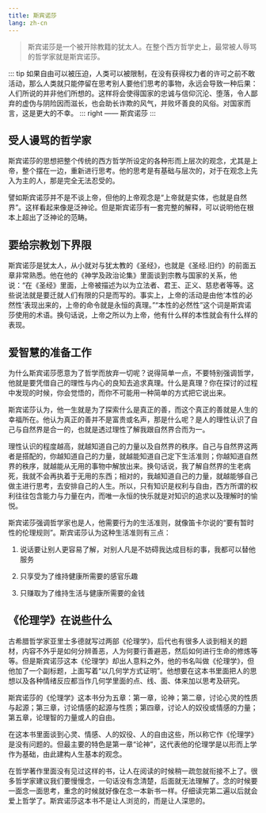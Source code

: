 ```yaml
---
title: 斯宾诺莎
lang: zh-cn
---
```


> 斯宾诺莎是一个被开除教籍的犹太人。在整个西方哲学史上，最常被人辱骂的哲学家就是斯宾诺莎。

::: tip
如果自由可以被压迫，人类可以被限制，在没有获得权力者的许可之前不敢活动，那么人类就只能停留在思考别人要他们思考的事物，永远会导致一种后果：人们所说的并非他们所想的。这样将会使得国家的忠诚与信仰沉沦、堕落，令人鄙弃的虚伪与阴险因而滋长，也会助长诈欺的风气，并败坏善良的风俗。对国家而言，这是更大的不幸。
::: right
—— 斯宾诺莎
:::

## 受人谩骂的哲学家

斯宾诺莎的思想把整个传统的西方哲学所设定的各种形而上层次的观念，尤其是上帝，整个摆在一边，重新进行思考。他的思考是有基础与层次的，对于在观念上先入为主的人，那是完全无法忍受的。

譬如斯宾诺莎并不是不谈上帝，但他的上帝观念是“上帝就是实体，也就是自然界”。这样看起来像是泛神论。但是斯宾诺莎有一套完整的解释，可以说明他在根本上超出了泛神论的范畴。

## 要给宗教划下界限

斯宾诺莎是犹太人，从小就对与犹太教的《圣经》，也就是《圣经.旧约》的前面五章非常熟悉。他在他的《神学及政治论集》里面谈到宗教与国家的关系，他说：“在《圣经》里面，上帝被描述为以为立法者、君王、正义、慈悲者等等。这些说法就是要迁就人们有限的只是而写的。事实上，上帝的活动是由他‘本性的必然性’表现出来的，上帝的命令就是永恒的真理。”“本性的必然性”这个词是斯宾诺莎使用的术语。换句话说，上帝之所以为上帝，他有什么样的本性就会有什么样的表现。

## 爱智慧的准备工作

为什么斯宾诺莎愿意为了哲学而放弃一切呢？说得简单一点，不要特别强调哲学，他就是要凭借自己的理性与内心的良知去追求真理。什么是真理？你在探讨的过程中发现的时候，你会觉悟的，而你不可能用一种简单的方式把它说出来。

斯宾诺莎认为，他一生就是为了探索什么是真正的善，而这个真正的善就是人生的幸福所在。他认为真正的善并不是富贵或名声，那是什么呢？是人的理性认识了自己与自然界是合一的，也就是透过理性了解我跟自然界合而为一。

理性认识的程度越高，就越知道自己的力量以及自然界的秩序。自己与自然界这两者是搭配的，你越知道自己的力量，就越能知道自己定下生活准则；你越知道自然界的秩序，就越能从无用的事物中解放出来。换句话说，我了解自然界的生老病死，我就不会再执着于无用的东西；相对的，我越知道自己的力量，就越能够自己做主进行思考，去安排自己的人生。所以，只有知识是权利与自由，西方所谓的权利往往包含能力与力量在内，而唯一永恒的快乐就是对知识的追求以及理解时的愉悦。

斯宾诺莎强调哲学家也是人，他需要行为的生活准则，就像笛卡尔说的“要有暂时性的伦理规则”。斯宾诺莎认为这种生活准则有三点：

1. 说话要让别人更容易了解，对别人凡是不妨碍我达成目标的事，我都可以替他服务

2. 只享受为了维持健康所需要的感官乐趣

3. 只赚取为了维持生活与健康所需要的金钱


## 《伦理学》在说些什么

古希腊哲学家亚里士多德就写过两部《伦理学》，后代也有很多人谈到相关的题材，内容不外乎是如何分辨善恶，人为何要行善避恶，然后如何进行生命的修炼等等。但是斯宾诺莎这本《伦理学》却出人意料之外，他的书名叫做《伦理学》，但他加了一个副标题，上面写着“以几何学方式证明”。他想要在这本书里面把人的思想以及各种情绪反应都当作几何学里面的点、线、面、体来加以思考及研究。

斯宾诺莎的《伦理学》这本书分为五章：第一章，论神；第二章，讨论心灵的性质与起源；第三章，讨论情感的起源与性质；第四章，讨论人的奴役或情感的力量；第五章，论理智的力量或人的自由。

在这本书里面谈到心灵、情感、人的奴役、人的自由这些，所以称它作《伦理学》是没有问题的。但最主要的特色是第一章“论神”，这代表他的伦理学是以形而上学作为基础，由此建构人生基本的观念。

在哲学著作里面没有见过这样的书，让人在阅读的时候稍一疏忽就衔接不上了。很多哲学家建议我们要慢慢念，一句话没有念清楚，后面就无法理解了。念的时候要一面念一面思考，重念的时候就好像在念一本新书一样。仔细读完第二遍以后就会爱上哲学了。斯宾诺莎这本书不是让人浏览的，而是让人深思的。
